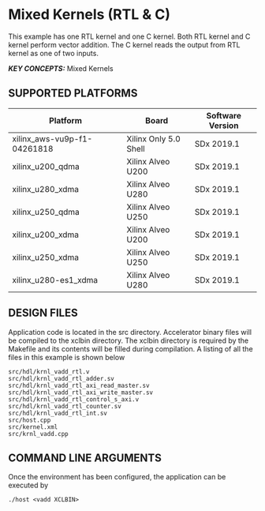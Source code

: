 Mixed Kernels (RTL & C)
======================

This example has one RTL kernel and one C kernel. Both RTL kernel and C kernel perform vector addition. The C kernel reads the output from RTL kernel as one of two inputs.

***KEY CONCEPTS:*** Mixed Kernels

## SUPPORTED PLATFORMS
Platform | Board             | Software Version
---------|-------------------|-----------------
xilinx_aws-vu9p-f1-04261818|Xilinx Only 5.0 Shell|SDx 2019.1
xilinx_u200_qdma|Xilinx Alveo U200|SDx 2019.1
xilinx_u280_xdma|Xilinx Alveo U280|SDx 2019.1
xilinx_u250_qdma|Xilinx Alveo U250|SDx 2019.1
xilinx_u200_xdma|Xilinx Alveo U200|SDx 2019.1
xilinx_u250_xdma|Xilinx Alveo U250|SDx 2019.1
xilinx_u280-es1_xdma|Xilinx Alveo U280|SDx 2019.1


##  DESIGN FILES
Application code is located in the src directory. Accelerator binary files will be compiled to the xclbin directory. The xclbin directory is required by the Makefile and its contents will be filled during compilation. A listing of all the files in this example is shown below

```
src/hdl/krnl_vadd_rtl.v
src/hdl/krnl_vadd_rtl_adder.sv
src/hdl/krnl_vadd_rtl_axi_read_master.sv
src/hdl/krnl_vadd_rtl_axi_write_master.sv
src/hdl/krnl_vadd_rtl_control_s_axi.v
src/hdl/krnl_vadd_rtl_counter.sv
src/hdl/krnl_vadd_rtl_int.sv
src/host.cpp
src/kernel.xml
src/krnl_vadd.cpp
```

##  COMMAND LINE ARGUMENTS
Once the environment has been configured, the application can be executed by
```
./host <vadd XCLBIN>
```

